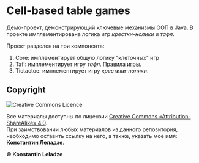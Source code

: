 # Cell-based table games

Демо-проект, демонстрирующий ключевые механизмы ООП в Java. В проекте имплементирована логика игр _крестки-нолики_ и _тафл_.

Проект разделен на три компонента:
1. Core: имплементирует общую логику "клеточных" игр
2. Tafl: имплементирует игру _тафл_. [Правила игры](http://tafl.cyningstan.com/page/20/a-rule-book-for-hnefatafl).
3. Tictactoe: имплементирует игру _крестики-нолики_.


## Copyright

![Creative Commons Licence](https://i.creativecommons.org/l/by-sa/4.0/88x31.png)

Все материалы доступны по лицензии [Creative Commons «Attribution-ShareAlike» 4.0](http://creativecommons.org/licenses/by-sa/4.0/). \
При заимствовании любых материалов из данного репозитория, необходимо оставить ссылку на него, а также, указать мое имя: **Константин Леладзе**.

__© Konstantin Leladze__
